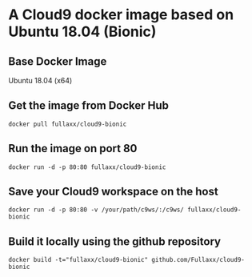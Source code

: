 # A Cloud9 docker image based on Ubuntu 18.04 (Bionic)

## Base Docker Image
Ubuntu 18.04 (x64)

## Get the image from Docker Hub

    docker pull fullaxx/cloud9-bionic

## Run the image on port 80

    docker run -d -p 80:80 fullaxx/cloud9-bionic

## Save your Cloud9 workspace on the host

    docker run -d -p 80:80 -v /your/path/c9ws/:/c9ws/ fullaxx/cloud9-bionic

## Build it locally using the github repository

    docker build -t="fullaxx/cloud9-bionic" github.com/Fullaxx/cloud9-bionic
